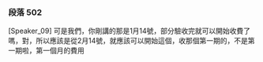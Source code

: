 ### 段落 502

[Speaker_09] 可是我們，你剛講的那是1月14號，部分驗收完就可以開始收費了嗎，對，所以應該是從2月14號，就應該可以開始這個，收那個第一期的，不是第一期啦，第一個月的費用